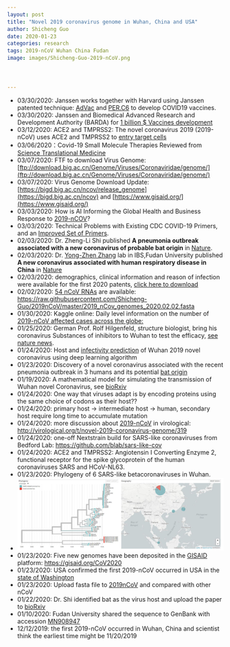 ```yaml
---
layout: post
title: "Novel 2019 coronavirus genome in Wuhan, China and USA"
author: Shicheng Guo
date: 2020-01-23
categories: research
tags: 2019-nCoV Wuhan China Fudan 
image: images/Shicheng-Guo-2019-nCoV.png



---
```

* 03/30/2020: Janssen works together with Harvard using Janssen patented technique: [AdVac](https://www.janssen.com/infectious-diseases-and-vaccines/patented-technologies) and [PER.C6](https://www.janssen.com/infectious-diseases-and-vaccines/patented-technologies) to develop COVID19 vaccines. 
* 03/30/2020: Janssen and Biomedical Advanced Research and Development Authority (BARDA) for [1 billion $ Vaccines development](https://www.jnj.com/johnson-johnson-announces-a-lead-vaccine-candidate-for-covid-19-landmark-new-partnership-with-u-s-department-of-health-human-services-and-commitment-to-supply-one-billion-vaccines-worldwide-for-emergency-pandemic-use)
* 03/12/2020: ACE2 and TMPRSS2: The novel coronavirus 2019 (2019-nCoV) uses ACE2 and TMPRSS2 to [entry target cells](https://www.biorxiv.org/content/10.1101/2020.01.31.929042v1)
* 03/06/2020：Covid-19 Small Molecule Therapies Reviewed from [Science Translational Medicine](https://blogs.sciencemag.org/pipeline/archives/2020/03/06/covid-19-small-molecule-therapies-reviewed)
* 03/07/2020: FTF to download Virus Genome: [ftp://download.big.ac.cn/Genome/Viruses/Coronaviridae/genome/](ftp://download.big.ac.cn/Genome/Viruses/Coronaviridae/genome/)
* 03/07/2020: Virus Genome Download Update: [https://bigd.big.ac.cn/ncov/release_genome](https://bigd.big.ac.cn/ncov) and [https://www.gisaid.org/](https://www.gisaid.org/)
* 03/03/2020: How is AI Informing the Global Health and Business Response to [2019-nCOV](https://www.natlawreview.com/article/how-ai-informing-global-health-and-business-response-to-2019-ncov)? 
* 03/03/2020: Technical Problems with Existing CDC COVID-19 Primers, and an [Improved Set of Primers](https://tomeraltman.net/2020/03/03/technical-problems-COVID-primers.html).
* 02/03/2020: Dr. Zheng-Li Shi published **A pneumonia outbreak associated with a new coronavirus of probable bat origin** in [Nature](https://www.nature.com/articles/s41586-020-2012-7).
* 02/03/2020: Dr. [Yong-Zhen Zhang](https://www.researchgate.net/profile/Yong-Zhen_Zhang2) lab in IBS,Fudan University published **A new coronavirus associated with human respiratory disease in China** in [Nature](https://www.nature.com/articles/s41586-020-2008-3)
* 02/03/2020: demographics, clinical information and reason of infection were available for the first 2020 patents, [click here to download](https://github.com/Shicheng-Guo/Shicheng-Guo.Github.io/blob/master/images/nCoV2019_2020_line_list_open_clinical_demographics_reason.xlsx)
* 02/02/2020: [54 nCoV RNAs](https://raw.githubusercontent.com/Shicheng-Guo/2019nCoV/master/2019_nCov_genomes_2020.02.02.fasta) are available: https://raw.githubusercontent.com/Shicheng-Guo/2019nCoV/master/2019_nCov_genomes_2020.02.02.fasta
* 01/30/2020: Kaggle online: Daily level information on the number of [2019-nCoV affected cases across the globe:]( https://www.kaggle.com/sudalairajkumar/novel-corona-virus-2019-dataset)
* 01/25/2020: German Prof. Rolf Hilgenfeld, structure biologist, bring his coronavirus Substances of inhibitors to Wuhan to test the efficacy, [see nature news](http://nature.webvpn.ustc.edu.cn/articles/d41586-020-00190-6).
* 01/24/2020: Host and [infectivity prediction](http://www.biorxiv.org/content/10.1101/2020.01.21.914044v2.full.pdf) of Wuhan 2019 novel coronavirus using deep learning algorithm
* 01/23/2020: Discovery of a novel coronavirus associated with the recent pneumonia outbreak in 3 humans and its potential [bat origin](http://www.biorxiv.org/content/10.1101/2020.01.22.914952v2.full.pdf)
* 01/19/2020: A mathematical model for simulating the transmission of Wuhan novel Coronavirus, see [bioRxiv](http://www.biorxiv.org/content/10.1101/2020.01.19.911669v1.full.pdf)
* 01/24/2020: One way that viruses adapt is by encoding proteins using the same choice of codons as their host??
* 01/24/2020: primary host ->  intermediate host -> human, secondary host require long time to accumulate mutation
* 01/24/2020: more discussion about [2019-nCoV](http://virological.org/t/novel-2019-coronavirus-genome/319) in virological: http://virological.org/t/novel-2019-coronavirus-genome/319
* 01/24/2020: one-off Nextstrain build for SARS-like coronaviruses from Bedford Lab: https://github.com/blab/sars-like-cov
* 01/24/2020: ACE2 and TMPRSS2: Angiotensin I Converting Enzyme 2,  functional receptor for the spike glycoprotein of the human coronaviruses SARS and HCoV-NL63.
* 01/23/2020: Phylogeny of 6 SARS-like betacoronaviruses in Wuhan. 
* ![Phylogeny](https://raw.githubusercontent.com/Shicheng-Guo/Shicheng-Guo.Github.io/master/images/Shicheng-Guo-2019-nCoV-SARS.JPG)
* 01/23/2020: Five new genomes have been deposited in the [GISAID](https://gisaid.org/CoV2020) platform: https://gisaid.org/CoV2020
* 01/23/2020: USA confirmed the first 2019-nCoV occurred in USA in the [state of Washington](https://www.cdc.gov/media/releases/2020/p0121-novel-coronavirus-travel-case.html)
* 01/23/2020: Upload fasta file to [2019nCoV](https://raw.githubusercontent.com/Shicheng-Guo/2019nCoV/master/2019-nCoV-sequence.fasta) and compared with other nCoV
* 01/22/2020: Dr. Shi identified bat as the virus host and upload the paper to [bioRxiv](https://www.biorxiv.org/content/10.1101/2020.01.22.914952v2)
* 01/10/2020: Fudan University shared the sequence to GenBank with accession [MN908947](https://www.ncbi.nlm.nih.gov/nuccore/MN908947)
* 12/12/2019: the first 2019-nCoV occurred in Wuhan, China and scientist think the earliest time might be 11/20/2019
